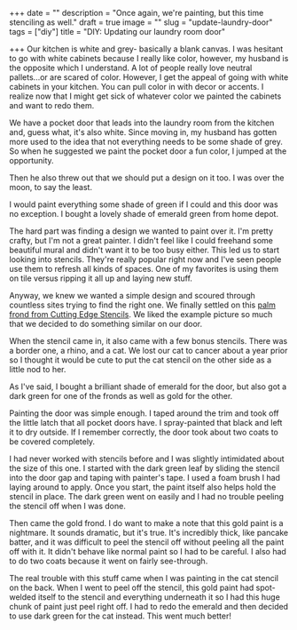 +++
date = ""
description = "Once again, we're painting, but this time stenciling as well."
draft = true
image = ""
slug = "update-laundry-door"
tags = ["diy"]
title = "DIY: Updating our laundry room door"

+++
Our kitchen is white and grey- basically a blank canvas. I was hesitant to go with white cabinets because I really like color, however, my husband is the opposite which I understand. A lot of people really love neutral pallets...or are scared of color. However, I get the appeal of going with white cabinets in your kitchen. You can pull color in with decor or accents. I realize now that I might get sick of whatever color we painted the cabinets and want to redo them.

We have a pocket door that leads into the laundry room from the kitchen and, guess what, it's also white. Since moving in, my husband has gotten more used to the idea that not everything needs to be some shade of grey. So when he suggested we paint the pocket door a fun color, I jumped at the opportunity.

Then he also threw out that we should put a design on it too. I was over the moon, to say the least.

I would paint everything some shade of green if I could and this door was no exception. I bought a lovely shade of emerald green from home depot.

The hard part was finding a design we wanted to paint over it. I'm pretty crafty, but I'm not a great painter. I didn't feel like I could freehand some beautiful mural and didn't want it to be too busy either. This led us to start looking into stencils. They're really popular right now and I've seen people use them to refresh all kinds of spaces. One of my favorites is using them on tile versus ripping it all up and laying new stuff.

Anyway, we knew we wanted a simple design and scoured through countless sites trying to find the right one. We finally settled on this [palm frond from Cutting Edge Stencils](https://www.cuttingedgestencils.com/palm-leaf-stencil-tropical-wallpaper-stencils.html). We liked the example picture so much that we decided to do something similar on our door.

When the stencil came in, it also came with a few bonus stencils. There was a border one, a rhino, and a cat. We lost our cat to cancer about a year prior so I thought it would be cute to put the cat stencil on the other side as a little nod to her.

As I've said, I bought a brilliant shade of emerald for the door, but also got a dark green for one of the fronds as well as gold for the other.

Painting the door was simple enough. I taped around the trim and took off the little latch that all pocket doors have. I spray-painted that black and left it to dry outside. If I remember correctly, the door took about two coats to be covered completely.

I had never worked with stencils before and I was slightly intimidated about the size of this one. I started with the dark green leaf by sliding the stencil into the door gap and taping with painter's tape. I used a foam brush I had laying around to apply. Once you start, the paint itself also helps hold the stencil in place. The dark green went on easily and I had no trouble peeling the stencil off when I was done.

Then came the gold frond. I do want to make a note that this gold paint is a nightmare. It sounds dramatic, but it's true. It's incredibly thick, like pancake batter, and it was difficult to peel the stencil off without peeling all the paint off with it. It didn't behave like normal paint so I had to be careful. I also had to do two coats because it went on fairly see-through.

The real trouble with this stuff came when I was painting in the cat stencil on the back. When I went to peel off the stencil, this gold paint had spot-welded itself to the stencil and everything underneath it so I had this huge chunk of paint just peel right off. I had to redo the emerald and then decided to use dark green for the cat instead. This went much better!